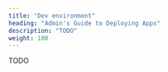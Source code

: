 ```yaml
---
title: "Dev environment"
heading: "Admin's Guide to Deploying Apps"
description: "TODO"
weight: 100
---
```


TODO